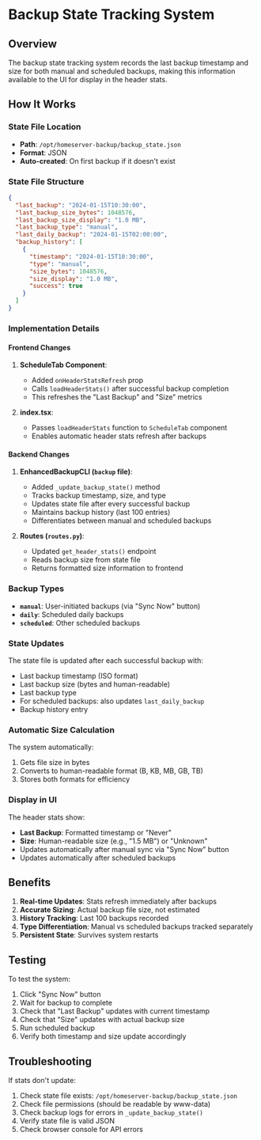 # Backup State Tracking System

## Overview

The backup state tracking system records the last backup timestamp and size for both manual and scheduled backups, making this information available to the UI for display in the header stats.

## How It Works

### State File Location
- **Path**: `/opt/homeserver-backup/backup_state.json`
- **Format**: JSON
- **Auto-created**: On first backup if it doesn't exist

### State File Structure

```json
{
  "last_backup": "2024-01-15T10:30:00",
  "last_backup_size_bytes": 1048576,
  "last_backup_size_display": "1.0 MB",
  "last_backup_type": "manual",
  "last_daily_backup": "2024-01-15T02:00:00",
  "backup_history": [
    {
      "timestamp": "2024-01-15T10:30:00",
      "type": "manual",
      "size_bytes": 1048576,
      "size_display": "1.0 MB",
      "success": true
    }
  ]
}
```

### Implementation Details

#### Frontend Changes
1. **ScheduleTab Component**:
   - Added `onHeaderStatsRefresh` prop
   - Calls `loadHeaderStats()` after successful backup completion
   - This refreshes the "Last Backup" and "Size" metrics

2. **index.tsx**:
   - Passes `loadHeaderStats` function to `ScheduleTab` component
   - Enables automatic header stats refresh after backups

#### Backend Changes

1. **EnhancedBackupCLI (`backup` file)**:
   - Added `_update_backup_state()` method
   - Tracks backup timestamp, size, and type
   - Updates state file after every successful backup
   - Maintains backup history (last 100 entries)
   - Differentiates between manual and scheduled backups

2. **Routes (`routes.py`)**:
   - Updated `get_header_stats()` endpoint
   - Reads backup size from state file
   - Returns formatted size information to frontend

### Backup Types

- **`manual`**: User-initiated backups (via "Sync Now" button)
- **`daily`**: Scheduled daily backups
- **`scheduled`**: Other scheduled backups

### State Updates

The state file is updated after each successful backup with:
- Last backup timestamp (ISO format)
- Last backup size (bytes and human-readable)
- Last backup type
- For scheduled backups: also updates `last_daily_backup`
- Backup history entry

### Automatic Size Calculation

The system automatically:
1. Gets file size in bytes
2. Converts to human-readable format (B, KB, MB, GB, TB)
3. Stores both formats for efficiency

### Display in UI

The header stats show:
- **Last Backup**: Formatted timestamp or "Never"
- **Size**: Human-readable size (e.g., "1.5 MB") or "Unknown"
- Updates automatically after manual sync via "Sync Now" button
- Updates automatically after scheduled backups

## Benefits

1. **Real-time Updates**: Stats refresh immediately after backups
2. **Accurate Sizing**: Actual backup file size, not estimated
3. **History Tracking**: Last 100 backups recorded
4. **Type Differentiation**: Manual vs scheduled backups tracked separately
5. **Persistent State**: Survives system restarts

## Testing

To test the system:

1. Click "Sync Now" button
2. Wait for backup to complete
3. Check that "Last Backup" updates with current timestamp
4. Check that "Size" updates with actual backup size
5. Run scheduled backup
6. Verify both timestamp and size update accordingly

## Troubleshooting

If stats don't update:

1. Check state file exists: `/opt/homeserver-backup/backup_state.json`
2. Check file permissions (should be readable by www-data)
3. Check backup logs for errors in `_update_backup_state()`
4. Verify state file is valid JSON
5. Check browser console for API errors
